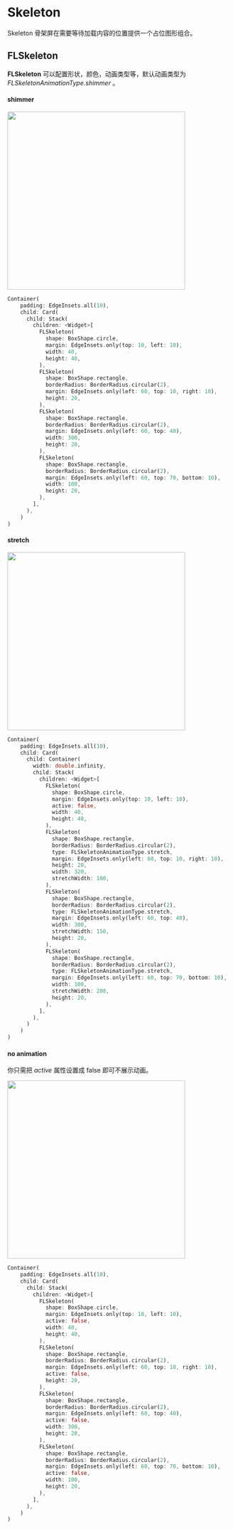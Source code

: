 # Skeleton 

Skeleton 骨架屏在需要等待加载内容的位置提供一个占位图形组合。

## FLSkeleton

**FLSkeleton** 可以配置形状，颜色，动画类型等，默认动画类型为 *FLSkeletonAnimationType.shimmer* 。

#### shimmer

<p align="left">
    <img width="400" src="http://abtfun.oss-cn-beijing.aliyuncs.com/img/2019-12-13-ske_shimmer.gif" />
</p>

```dart
Container(
    padding: EdgeInsets.all(10),
    child: Card(
      child: Stack(
        children: <Widget>[
          FLSkeleton(
            shape: BoxShape.circle,
            margin: EdgeInsets.only(top: 10, left: 10),
            width: 40,
            height: 40,
          ),
          FLSkeleton(
            shape: BoxShape.rectangle,
            borderRadius: BorderRadius.circular(2),
            margin: EdgeInsets.only(left: 60, top: 10, right: 10),
            height: 20,
          ),
          FLSkeleton(
            shape: BoxShape.rectangle,
            borderRadius: BorderRadius.circular(2),
            margin: EdgeInsets.only(left: 60, top: 40),
            width: 300,
            height: 20,
          ),
          FLSkeleton(
            shape: BoxShape.rectangle,
            borderRadius: BorderRadius.circular(2),
            margin: EdgeInsets.only(left: 60, top: 70, bottom: 10),
            width: 100,
            height: 20,
          ),
        ],
      ),
    )
)
```

#### stretch

<p align="left">
    <img width="400" src="http://abtfun.oss-cn-beijing.aliyuncs.com/img/2019-12-13-stretch.gif" />
</p>

```dart
Container(
    padding: EdgeInsets.all(10),
    child: Card(
      child: Container(
        width: double.infinity,
        child: Stack(
          children: <Widget>[
            FLSkeleton(
              shape: BoxShape.circle,
              margin: EdgeInsets.only(top: 10, left: 10),
              active: false,
              width: 40,
              height: 40,
            ),
            FLSkeleton(
              shape: BoxShape.rectangle,
              borderRadius: BorderRadius.circular(2),
              type: FLSkeletonAnimationType.stretch,
              margin: EdgeInsets.only(left: 60, top: 10, right: 10),
              height: 20,
              width: 320,
              stretchWidth: 100,
            ),
            FLSkeleton(
              shape: BoxShape.rectangle,
              borderRadius: BorderRadius.circular(2),
              type: FLSkeletonAnimationType.stretch,
              margin: EdgeInsets.only(left: 60, top: 40),
              width: 300,
              stretchWidth: 150,
              height: 20,
            ),
            FLSkeleton(
              shape: BoxShape.rectangle,
              borderRadius: BorderRadius.circular(2),
              type: FLSkeletonAnimationType.stretch,
              margin: EdgeInsets.only(left: 60, top: 70, bottom: 10),
              width: 100,
              stretchWidth: 200,
              height: 20,
            ),
          ],
        ),
      )
    )
)
```

#### no animation

你只需把 *active* 属性设置成 false 即可不展示动画。

<p align="left">
    <img width="400" src="http://abtfun.oss-cn-beijing.aliyuncs.com/img/2019-12-13-%E6%88%AA%E5%B1%8F2019-12-13%E4%B8%8B%E5%8D%884.53.04.png" />
</p>

```dart
Container(
    padding: EdgeInsets.all(10),
    child: Card(
      child: Stack(
        children: <Widget>[
          FLSkeleton(
            shape: BoxShape.circle,
            margin: EdgeInsets.only(top: 10, left: 10),
            active: false,
            width: 40,
            height: 40,
          ),
          FLSkeleton(
            shape: BoxShape.rectangle,
            borderRadius: BorderRadius.circular(2),
            margin: EdgeInsets.only(left: 60, top: 10, right: 10),
            active: false,
            height: 20,
          ),
          FLSkeleton(
            shape: BoxShape.rectangle,
            borderRadius: BorderRadius.circular(2),
            margin: EdgeInsets.only(left: 60, top: 40),
            active: false,
            width: 300,
            height: 20,
          ),
          FLSkeleton(
            shape: BoxShape.rectangle,
            borderRadius: BorderRadius.circular(2),
            margin: EdgeInsets.only(left: 60, top: 70, bottom: 10),
            active: false,
            width: 100,
            height: 20,
          ),
        ],
      ),
    )
)
```


